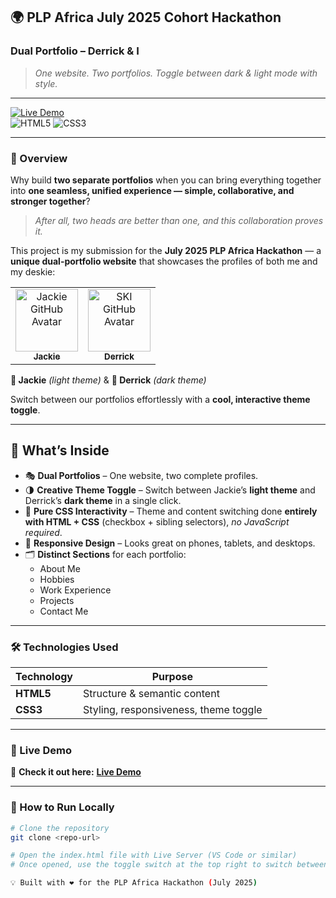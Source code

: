 ## 🌍 PLP Africa July 2025 Cohort Hackathon  
### **Dual Portfolio – Derrick & I**

> _One website. Two portfolios. Toggle between dark & light mode with style._

---

[![Live Demo](https://img.shields.io/badge/Live%20Demo-Vercel-blue?style=for-the-badge&logo=vercel)](https://joint-portfolio-ten.vercel.app/)  
![HTML5](https://img.shields.io/badge/HTML5-orange?style=for-the-badge&logo=html5)
![CSS3](https://img.shields.io/badge/CSS3-blue?style=for-the-badge&logo=css3)

---

### 📝 Overview  

Why build **two separate portfolios** when you can bring everything together into **one seamless, unified experience — simple, collaborative, and stronger together**?  

> *After all, two heads are better than one, and this collaboration proves it.*

This project is my submission for the **July 2025 PLP Africa Hackathon** — a **unique dual-portfolio website** that showcases the profiles of both me and my deskie:  

<table>
  <tr>
    <td align="center">
      <a href="https://github.com/Jackline-droid">
        <img src="https://avatars.githubusercontent.com/Jackline-droid" width="100px;" alt="Jackie GitHub Avatar"/><br />
        <sub><b>Jackie</b></sub>
        </a>
    </td>
    <td align="center">
      <a href="https://github.com/Dtorredo">
        <img src="https://avatars.githubusercontent.com/Dtorredo" width="100px;" alt="SKI GitHub Avatar"/><br />
        <sub><b>Derrick</b></sub>
        </a>
    </td>
  </tr>
</table>

**🌸 Jackie** _(light theme)_ & **🎩 Derrick** _(dark theme)_

Switch between our portfolios effortlessly with a **cool, interactive theme toggle**.

---

## 🧠 What’s Inside

- 🎭 **Dual Portfolios** – One website, two complete profiles.  
- 🌗 **Creative Theme Toggle** – Switch between Jackie’s **light theme** and  Derrick’s **dark theme** in a single click.  
- 🧩 **Pure CSS Interactivity** – Theme and content switching done **entirely with HTML + CSS** (checkbox + sibling selectors), _no JavaScript required_.  
- 📱 **Responsive Design** – Looks great on phones, tablets, and desktops.  
- 🗂 **Distinct Sections** for each portfolio:  
  - About Me  
  - Hobbies  
  - Work Experience  
  - Projects  
  - Contact Me  

---

### 🛠 Technologies Used  

| Technology | Purpose |
|------------|---------|
| **HTML5**  | Structure & semantic content |
| **CSS3**   | Styling, responsiveness, theme toggle |

---

### 🚀 Live Demo  

🎯 **Check it out here:** [**Live Demo**](https://everything-plp.vercel.app/)  

---

### 📂 How to Run Locally  

```bash
# Clone the repository
git clone <repo-url>

# Open the index.html file with Live Server (VS Code or similar)
# Once opened, use the toggle switch at the top right to switch between the two portfolios.

💡 Built with ❤️ for the PLP Africa Hackathon (July 2025)
